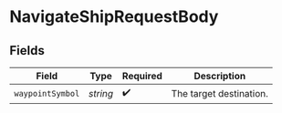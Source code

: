 # NavigateShipRequestBody


## Fields

| Field                   | Type                    | Required                | Description             |
| ----------------------- | ----------------------- | ----------------------- | ----------------------- |
| `waypointSymbol`        | *string*                | :heavy_check_mark:      | The target destination. |